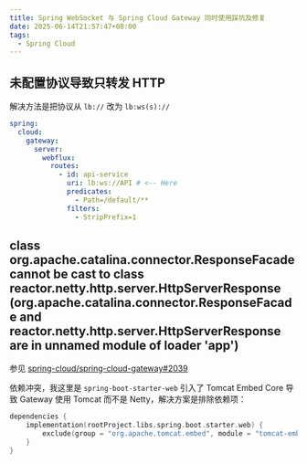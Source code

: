 ```yaml
---
title: Spring WebSocket 与 Spring Cloud Gateway 同时使用踩坑及修复
date: 2025-06-14T21:57:47+08:00
tags:
  - Spring Cloud
---
```

## 未配置协议导致只转发 HTTP

解决方法是把协议从 `lb://` 改为 `lb:ws(s)://`

```yaml
spring:
  cloud:
    gateway:
      server:
        webflux:
          routes:
            - id: api-service
              uri: lb:ws://API # <-- Here
              predicates:
                - Path=/default/**
              filters:
                - StripPrefix=1
```

## class org.apache.catalina.connector.ResponseFacade cannot be cast to class reactor.netty.http.server.HttpServerResponse (org.apache.catalina.connector.ResponseFacade and reactor.netty.http.server.HttpServerResponse are in unnamed module of loader 'app')

参见 [spring-cloud/spring-cloud-gateway#2039](https://github.com/spring-cloud/spring-cloud-gateway/issues/2039)

依赖冲突，我这里是 `spring-boot-starter-web` 引入了 Tomcat Embed Core 导致 Gateway 使用 Tomcat 而不是 Netty，解决方案是排除依赖项：

```kts
dependencies {
    implementation(rootProject.libs.spring.boot.starter.web) {
        exclude(group = "org.apache.tomcat.embed", module = "tomcat-embed-core") // <-- Here
    }
}
```

